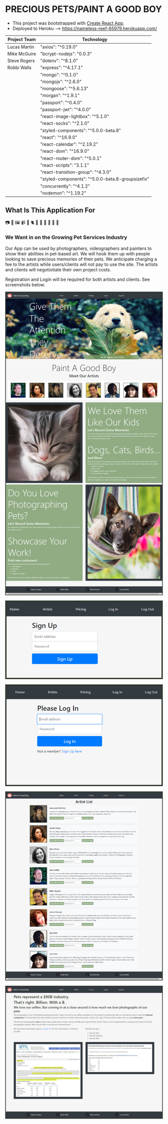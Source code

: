 # PRECIOUS PETS/PAINT A GOOD BOY

* This project was bootstrapped with [Create React App](https://github.com/facebook/create-react-app).
* Deployed to Heroku --> <https://nameless-reef-65979.herokuapp.com/>

 Project Team | Technology
--------------|-----------------
Lucas Martin  | "axios": "^0.19.0"
Mike McGuire  | "bcrypt-nodejs": "0.0.3"
Steve Rogers  | "dotenv": "^8.1.0"
Robbi Walls   | "express": "^4.17.1"
              | "mongo": "^0.1.0"  
              | "mongojs": "^2.6.0"             
              | "mongoose": "^5.6.13"           
              | "morgan": "^1.9.1"              
              | "passport": "^0.4.0"            
              | "passport-jwt": "^4.0.0"        
              | "react-image-lightbox": "^5.1.0"
              | "react-socks": "^2.1.0"
              | "styled-components": "^5.0.0-beta.8"
              | "react": "^16.9.0"
              | "react-calendar": "^2.19.2"
              | "react-dom": "^16.9.0"
              | "react-router-dom": "^5.0.1"
              | "react-scripts": "3.1.1"
              | "react-transition-group": "^4.3.0"
              | "styled-components": "^5.0.0-beta.8-groupsizefix"
              | "concurrently": "^4.1.2"
              | "nodemon": "^1.19.2"

## What Is This Application For

:camera: :art: :framed_picture: :video_camera:
:dog: :cat2: :horse: :hamster: :rabbit: :snake: :turtle: :tropical_fish:

### We Want in on the Growing Pet Services Industry

Our App can be used by photographers, videographers and painters to show their abilities in pet-based art. We will hook them up with people looking to save precious memories of their pets. We anticipate charging a fee to the artists while users/clients will not pay to use the site. The artists and clients will negotiotiate their own project costs.

Registration and Login will be required for both artists and clients. See screenshots below.

![AppHomePage](client/public/img/other/AppHome.jpg)

![SignUpPage](client/public/img/other/SignUp.jpg)

![LogInPage](client/public/img/other/LogIn.jpg)

![ArtistsPage](client/public/img/other/ArtistPage.jpg)

![PricingPage](client/public/img/other/Pricing.jpg)
